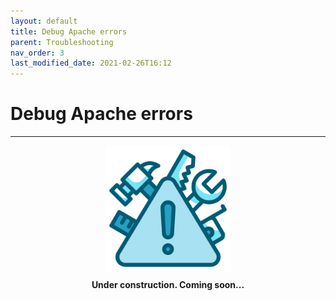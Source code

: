 ```yaml
---
layout: default
title: Debug Apache errors
parent: Troubleshooting
nav_order: 3
last_modified_date: 2021-02-26T16:12
---
```


# Debug Apache errors

---

<div style="display: flex; flex-direction: column; align-items: center;">
    <img src="/assets/images/warning.png" style="width: 200px;">
    <p style="font-weight: bold;">Under construction. Coming soon...</p>
</div>
